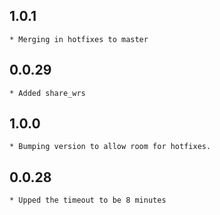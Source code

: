 ## 1.0.1
	* Merging in hotfixes to master
## 0.0.29
	* Added share_wrs
## 1.0.0
	* Bumping version to allow room for hotfixes.
## 0.0.28
	* Upped the timeout to be 8 minutes